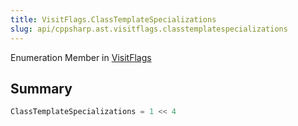 ```yaml
---
title: VisitFlags.ClassTemplateSpecializations
slug: api/cppsharp.ast.visitflags.classtemplatespecializations
---
```

Enumeration Member in [VisitFlags](/api/cppsharp/ast/visitflags)

## Summary



```csharp
ClassTemplateSpecializations = 1 << 4
```

